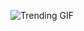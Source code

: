 
<!-- GIF_SECTION -->
![Trending GIF](https://media2.giphy.com/media/v1.Y2lkPThiYjIxNzcybTEzb2ZzcThuY3o5Zmt3bDZpd2N1bm53YWg0ampya3A5d3NkbDJsNyZlcD12MV9naWZzX3NlYXJjaCZjdD1n/scZPhLqaVOM1qG4lT9/giphy.gif)
<!-- END_GIF_SECTION -->
